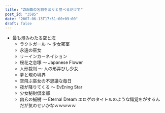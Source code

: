 ```yaml
---
title: "ZUN曲の名前を淡々と並べるだけで"
post_id: "3585"
date: "2007-06-13T17:51:00+09:00"
draft: false
---
```



* 最も澄みわたる空と海
  * ラクトガール ～ 少女密室
  * 永遠の巫女
  * リーインカーネイション
  * 桜花之恋塚 ～ Japanese Flower
  * 人形裁判 ～ 人の形弄びし少女
  * 夢と現の境界
  * 空飛ぶ巫女の不思議な毎日
  * 夜が降りてくる ～ EvEning Star
  * 少女秘封倶楽部
  * 幽玄の槭樹 ～ Eternal Dream
エロゲのタイトルのような錯覚をがするんだが気のせいかなｗｗｗｗｗ
